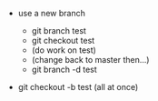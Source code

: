* use a new branch
  * git branch test
  * git checkout test
  * (do work on test)
  * (change back to master then...)
  * git branch -d test


* git checkout -b test  (all at once)
